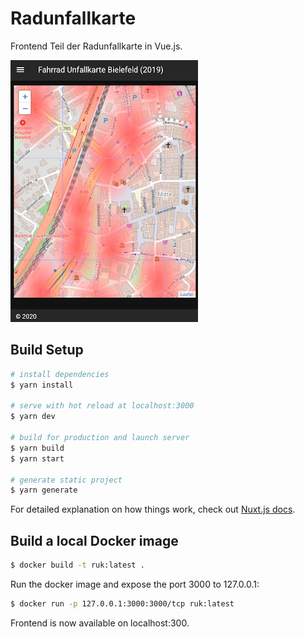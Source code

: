 # Radunfallkarte

Frontend Teil der Radunfallkarte in Vue.js.

![Screenshot der Radunfallkarte](https://raw.githubusercontent.com/codeforbielefeld/radentscheid/master/radunfallkarte/documentation/heatmap-overlay.jpg)

## Build Setup

```bash
# install dependencies
$ yarn install

# serve with hot reload at localhost:3000
$ yarn dev

# build for production and launch server
$ yarn build
$ yarn start

# generate static project
$ yarn generate
```

For detailed explanation on how things work, check out [Nuxt.js docs](https://nuxtjs.org).

## Build a local Docker image

```bash
$ docker build -t ruk:latest .
```

Run the docker image and expose the port 3000 to 127.0.0.1:

```bash
$ docker run -p 127.0.0.1:3000:3000/tcp ruk:latest
```

Frontend is now available on localhost:300.

